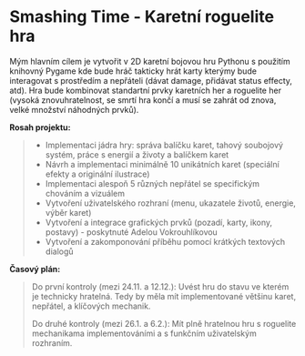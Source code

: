 ﻿# Smashing Time - Karetní roguelite hra





Mým hlavním cílem je vytvořit v 2D karetní bojovou hru Pythonu s použitím knihovný Pygame kde bude hráč takticky hrát karty kterýmy bude interagovat s prostředím a nepřáteli (dávat damage, přidávat status effecty, atd). Hra bude kombinovat standartní prvky karetních her a roguelite her (vysoká znovuhratelnost, se smrtí hra končí a musí se zahrát od znova, velké množství náhodných prvků).


**Rosah projektu:**
> - Implementaci jádra hry: správa balíčku karet, tahový soubojový systém, práce s energií a životy a balíčkem karet
> - Návrh a implementaci minimálně 10 unikátních karet (speciální efekty a originální ilustrace)
> - Implementaci alespoň 5 různých nepřátel se specifickým chováním a vizuálem
> - Vytvoření uživatelského rozhraní (menu, ukazatele životů, energie, výběr karet)
> - Vytvoření a integrace grafických prvků (pozadí, karty, ikony, postavy) - poskytnuté Adelou Vokrouhlíkovou
> - Vytvoření a zakomponování příběhu pomocí krátkých textových dialogů



**Časový plán:**
>Do první kontroly (mezi 24.11. a 12.12.):
>  Uvést hru do stavu ve kterém je technicky hratelná. Tedy by měla mít implementované většinu karet, nepřátel, a klíčových mechanik.
>
>Do druhé kontroly (mezi 26.1. a 6.2.):
>  Mít plně hratelnou hru s roguelite mechanikama implementováními a s funkčním uživatelským rozhraním.
